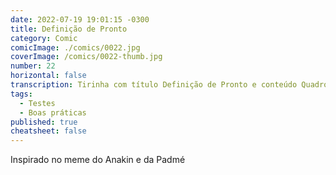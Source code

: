 ```yaml
---
date: 2022-07-19 19:01:15 -0300
title: Definição de Pronto
category: Comic
comicImage: ./comics/0022.jpg
coverImage: /comics/0022-thumb.jpg
number: 22
horizontal: false
transcription: Tirinha com título Definição de Pronto e conteúdo Quadro 1. Msone fala "Terminei o desenvolvimento que você me pediu". Quadro 2. Sophie fala "Você escreveu os testes?". Quadro 3. Msone em silêncio. Quadro 4. Sophie fala "Você escreveu os testes?".
tags:
  - Testes
  - Boas práticas
published: true
cheatsheet: false
---
```


Inspirado no meme do Anakin e da Padmé
